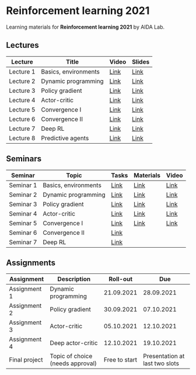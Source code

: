 # Reinforcement learning 2021

Learning materials for **Reinforcement learning 2021** by AIDA Lab.

## Lectures

Lecture | Title | Video | Slides | 
| ----- | ------ | ----- | ------ | 
|Lecture 1| Basics, environments |[Link](https://youtu.be/zlQxaIOl8Tg) | [Link](./lectures/lec-1/RL2021-lec1-slides-ann.pdf) | 
|Lecture 2 | Dynamic programming |[Link](https://www.youtube.com/watch?v=2-AMgzLUKS0&ab_channel=AIindynamicaction) | [Link](./lectures/lec-2/RL2021-lec2-slides-ann.pdf) | 
|Lecture 3 | Policy gradient |[Link](https://www.youtube.com/watch?v=PByiTLDcF0g&ab_channel=AIindynamicaction) | [Link](./lectures/lec-3/RL2021-lec3-slides-ann.pdf) | 
|Lecture 4 | Actor-critic |[Link](https://youtu.be/_1V46_nZJII) | [Link](./lectures/lec-4/RL2021-lec4-slides-ann.pdf) | 
|Lecture 5 | Convergence I |[Link](https://youtu.be/MVJpUO9H5Y4) | [Link](./lectures/lec-5/RL2021-lec5-slides-ann.pdf) | 
|Lecture 6 | Convergence II |[Link](https://youtu.be/_3nsQf_4JAQ ) | [Link](./lectures/lec-6/RL2021-lec6-slides-ann.pdf) | 
|Lecture 7 | Deep RL |[Link](https://youtu.be/9MKfDKGsxUc ) | [Link](./lectures/lec-7/RL2021-lec7-slides-ann.pdf) | 
|Lecture 8 | Predictive agents |[Link](https://youtu.be/qvONsJ2wg1Y ) | [Link](./lectures/lec-8/RL2021-lec8-slides-ann.pdf) | 

## Seminars 

Seminar | Topic | Tasks | Materials | Video |
| ----- | ------ | ----- | ------ | ------ |
| Seminar 1 | Basics, environments | [Link](./seminars/sem-1/RL2021-sem1-tasks.PNG) | [Link](./seminars/sem-1) |[Link](https://www.youtube.com/watch?v=wMuaTgpwYCc&ab_channel=AIindynamicaction) |
| Seminar 2 | Dynamic programming | [Link](./seminars/sem-2/RL2021-sem2-tasks.jpg) | [Link](./seminars/sem-2)  |[Link](https://youtu.be/fPeKLsOCGbQ) |
| Seminar 3 | Policy gradient | [Link](./seminars/sem-3/RL2021-sem3-tasks.PNG) |[Link](./seminars/sem-3)  |[Link](https://youtu.be/PB4cJo1FzXQ) |  
| Seminar 4 | Actor-critic | [Link](./seminars/sem-4/RL2021-sem4-tasks.PNG) | [Link](./seminars/sem-4)  |[Link](https://youtu.be/I2MaQn4bTFY)  |  
| Seminar 5 | Convergence I | [Link](./seminars/sem-5/RL2021-sem5-tasks.PNG) | [Link](./seminars/sem-5) |[Link](https://youtu.be/bA8vHbqqzvc)| 
| Seminar 6 | Convergence II | [Link](./seminars/sem-6/RL2021-sem6-tasks.jpg) |  | | |
| Seminar 7 | Deep RL | [Link](./seminars/sem-7/RL2021-sem7-tasks.jpg) |  | | |

## Assignments

Assignment | Description | Roll-out | Due | 
| ----- | ------ | ----- | ------ | 
| Assignment 1 | Dynamic programming | 21.09.2021 | 28.09.2021 | 
| Assignment 2 | Policy gradient | 30.09.2021 | 07.10.2021 | 
| Assignment 3 | Actor-critic | 05.10.2021 | 12.10.2021 |
| Assignment 4 | Deep actor-critic | 12.10.2021 | 19.10.2021 |
| Final project | Topic of choice (needs approval) | Free to start | Presentation at last two slots |
